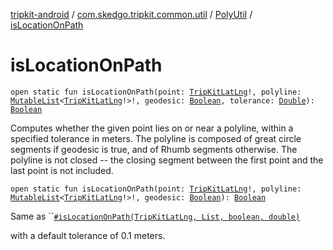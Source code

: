 [tripkit-android](../../index.md) / [com.skedgo.tripkit.common.util](../index.md) / [PolyUtil](index.md) / [isLocationOnPath](./is-location-on-path.md)

# isLocationOnPath

`open static fun isLocationOnPath(point: `[`TripKitLatLng`](../-trip-kit-lat-lng/index.md)`!, polyline: `[`MutableList`](https://kotlinlang.org/api/latest/jvm/stdlib/kotlin.collections/-mutable-list/index.html)`<`[`TripKitLatLng`](../-trip-kit-lat-lng/index.md)`!>!, geodesic: `[`Boolean`](https://kotlinlang.org/api/latest/jvm/stdlib/kotlin/-boolean/index.html)`, tolerance: `[`Double`](https://kotlinlang.org/api/latest/jvm/stdlib/kotlin/-double/index.html)`): `[`Boolean`](https://kotlinlang.org/api/latest/jvm/stdlib/kotlin/-boolean/index.html)

Computes whether the given point lies on or near a polyline, within a specified tolerance in meters. The polyline is composed of great circle segments if geodesic is true, and of Rhumb segments otherwise. The polyline is not closed -- the closing segment between the first point and the last point is not included.

`open static fun isLocationOnPath(point: `[`TripKitLatLng`](../-trip-kit-lat-lng/index.md)`!, polyline: `[`MutableList`](https://kotlinlang.org/api/latest/jvm/stdlib/kotlin.collections/-mutable-list/index.html)`<`[`TripKitLatLng`](../-trip-kit-lat-lng/index.md)`!>!, geodesic: `[`Boolean`](https://kotlinlang.org/api/latest/jvm/stdlib/kotlin/-boolean/index.html)`): `[`Boolean`](https://kotlinlang.org/api/latest/jvm/stdlib/kotlin/-boolean/index.html)

Same as ``[`#isLocationOnPath(TripKitLatLng, List, boolean, double)`](./is-location-on-path.md)

 with a default tolerance of 0.1 meters.


